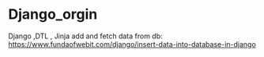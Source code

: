 # Django_orgin
Django ,DTL , Jinja
add and fetch data from db: https://www.fundaofwebit.com/django/insert-data-into-database-in-django
